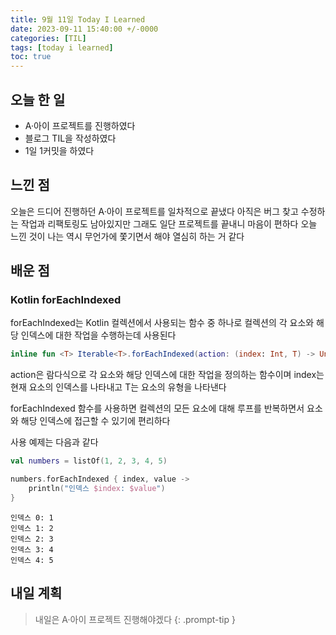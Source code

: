```yaml
---
title: 9월 11일 Today I Learned
date: 2023-09-11 15:40:00 +/-0000
categories: [TIL]
tags: [today i learned]
toc: true
---
```


## 오늘 한 일

* A·아이 프로젝트를 진행하였다
* 블로그 TIL을 작성하였다
* 1일 1커밋을 하였다

## 느낀 점

오늘은 드디어 진행하던 A·아이 프로젝트를 일차적으로 끝냈다 아직은 버그 찾고 수정하는 작업과 리팩토링도 남아있지만 그래도 일단 프로젝트를 끝내니 마음이 편하다 오늘 느낀 것이 나는 역시 무언가에 쫓기면서 해야 열심히 하는 거 같다

## 배운 점

### Kotlin forEachIndexed

forEachIndexed는 Kotlin 컬렉션에서 사용되는 함수 중 하나로 컬렉션의 각 요소와 해당 인덱스에 대한 작업을 수행하는데 사용된다

~~~kotlin
inline fun <T> Iterable<T>.forEachIndexed(action: (index: Int, T) -> Unit): Unit
~~~

action은 람다식으로 각 요소와 해당 인덱스에 대한 작업을 정의하는 함수이며
index는 현재 요소의 인덱스를 나타내고 T는 요소의 유형을 나타낸다

forEachIndexed 함수를 사용하면 컬렉션의 모든 요소에 대해 루프를 반복하면서 요소와 해당 인덱스에 접근할 수 있기에 편리하다

사용 예제는 다음과 같다

~~~kotlin
val numbers = listOf(1, 2, 3, 4, 5)

numbers.forEachIndexed { index, value ->
    println("인덱스 $index: $value")
}
~~~

~~~
인덱스 0: 1
인덱스 1: 2
인덱스 2: 3
인덱스 3: 4
인덱스 4: 5
~~~


## 내일 계획

> 내일은 A·아이 프로젝트 진행해야겠다
{: .prompt-tip }

